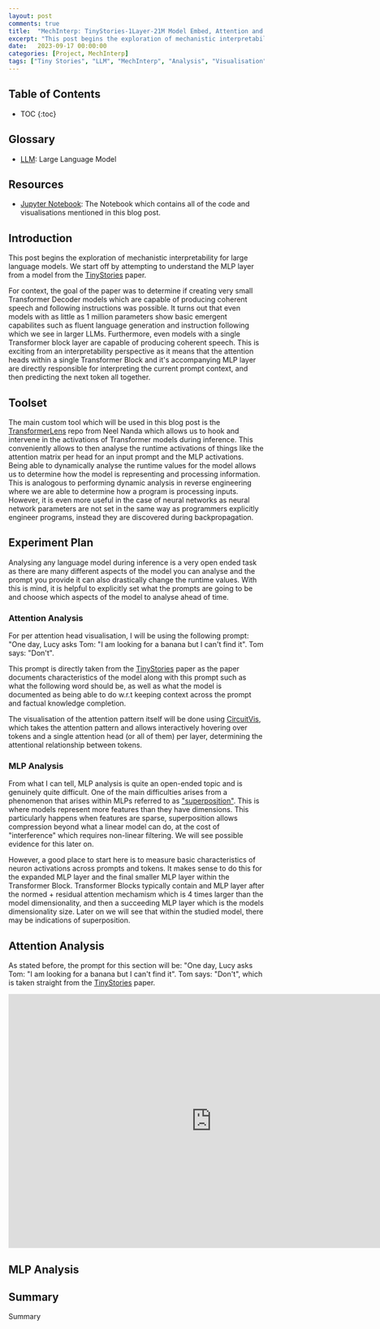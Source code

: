 ```yaml
---
layout: post
comments: true
title:  "MechInterp: TinyStories-1Layer-21M Model Embed, Attention and MLP Analysis (Part 1 - Attention and MLP Analysis)"
excerpt: "This post begins the exploration of mechanistic interpretability for large language models."
date:   2023-09-17 00:00:00
categories: [Project, MechInterp]
tags: ["Tiny Stories", "LLM", "MechInterp", "Analysis", "Visualisation", "Attention", "MLP", "Embedding"]
---
```


## Table of Contents

* TOC
{:toc}

## Glossary

- [LLM](https://en.wikipedia.org/wiki/Large_language_model): Large Language Model

## Resources

- [Jupyter Notebook](https://github.com/MiscellaneousStuff/mech-interp-tinystories):
  The Notebook which contains all of the code and visualisations mentioned in this blog
  post.

## Introduction

This post begins the exploration of mechanistic interpretability for large language models.
We start off by attempting to understand the MLP layer from a model from the
[TinyStories](https://arxiv.org/pdf/2305.07759.pdf) paper.

For context, the goal of the paper
was to determine if creating very small Transformer Decoder models which are capable of 
producing coherent speech and following instructions was possible. It turns out that even
models with as little as 1 million parameters show basic emergent capabilites such as fluent
language generation and instruction following which we see in larger LLMs. Furthermore,
even models with a single Transformer block layer are capable of producing coherent speech.
This is exciting from an interpretability perspective as it means that the attention heads within
a single Transformer Block and it's accompanying MLP layer are directly responsible for
interpreting the current prompt context, and then predicting the next token all together.

## Toolset

The main custom tool which will be used in this blog post is the
[TransformerLens](https://github.com/neelnanda-io/TransformerLens) repo from Neel Nanda
which allows us to hook and intervene in the activations of Transformer models during
inference. This conveniently allows to then analyse the runtime activations of things
like the attention matrix per head for an input prompt and the MLP activations. Being
able to dynamically analyse the runtime values for the model allows us to determine
how the model is representing and processing information. This is analogous to performing
dynamic analysis in reverse engineering where we are able to determine how a program is
processing inputs. However, it is even more useful in the case of neural networks as
neural network parameters are not set in the same way as programmers explicitly engineer
programs, instead they are discovered during backpropagation.

## Experiment Plan

Analysing any language model during inference is a very open ended task as there are
many different aspects of the model you can analyse and the prompt you provide it can
also drastically change the runtime values. With this is mind, it is helpful to explicitly
set what the prompts are going to be and choose which aspects of the model to analyse
ahead of time.

### Attention Analysis

For per attention head visualisation, I will be using the following prompt:
"One day, Lucy asks Tom: "I am looking for a banana but I can't find it". Tom says: "Don't".

This prompt is directly taken from the [TinyStories](https://arxiv.org/pdf/2305.07759.pdf)
paper as the paper documents characteristics of the model along with this prompt such
as what the following word should be, as well as what the model is documented as being
able to do w.r.t keeping context across the prompt and factual knowledge completion.

The visualisation of the attention pattern itself will be done using
[CircuitVis](https://github.com/alan-cooney/CircuitsVis), which
takes the attention pattern and allows interactively hovering over tokens and a single
attention head (or all of them) per layer, determining the attentional relationship
between tokens.

### MLP Analysis

From what I can tell, MLP analysis is quite an open-ended topic and is genuinely
quite difficult. One of the main difficulties arises from a phenomenon that arises
within MLPs referred to as ["superposition"](https://transformer-circuits.pub/2022/toy_model/index.html).
This is where models represent more features
than they have dimensions. This particularly happens when features are sparse, superposition
allows compression beyond what a linear model can do, at the cost of "interference" which
requires non-linear filtering. We will see possible evidence for this later on.

However, a good place to start here is to measure basic characteristics of neuron
activations across prompts and tokens. It makes sense to do this for the expanded
MLP layer and the final smaller MLP layer within the Transformer Block. Transformer
Blocks typically contain and MLP layer after the normed + residual attention mechamism
which is 4 times larger than the model dimensionality, and then a succeeding MLP layer
which is the models dimensionality size. Later on we will see that within the studied model,
there may be indications of superposition.

## Attention Analysis

As stated before, the prompt for this section will be:
"One day, Lucy asks Tom: "I am looking for a banana but I can't find it". Tom says: "Don't",
which is taken straight from the [TinyStories](https://arxiv.org/pdf/2305.07759.pdf) paper.

<center>
    <iframe
        src="https://miscellaneousstuff.github.io/attention_vis.html"
        style="border: 0; width: 800px; height: 500px;"
    >
    </iframe>
</center>

## MLP Analysis



## Summary

Summary